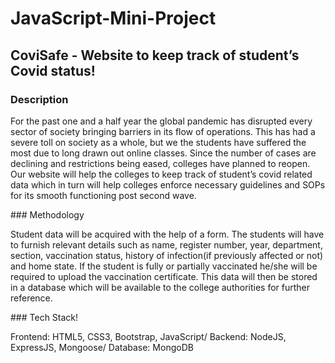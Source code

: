 # JavaScript-Mini-Project
## CoviSafe - Website to keep track of student’s Covid status!
### Description
<p>For the past one and a half year the global pandemic has disrupted every sector of society bringing barriers in its flow of operations. This has had a severe toll on society as a whole, but we the students have suffered the most due to long drawn out online classes. Since the number of cases are declining and restrictions being eased, colleges have planned to reopen. Our website will help the colleges to keep track of student’s covid related data which in turn will help colleges enforce necessary guidelines and SOPs for its smooth functioning post second wave.</p>
### Methodology
<p>Student data will be acquired with the help of a form. The students will have to furnish relevant details such as name, register number, year, department,  section, vaccination status, history of infection(if previously affected or not) and home state. If the student is fully or partially vaccinated he/she will be required to upload the vaccination certificate. This data will then be stored in a database which will be available to the college authorities for further reference.</p>
### Tech Stack!
<p>Frontend: HTML5, CSS3, Bootstrap, JavaScript/
Backend: NodeJS, ExpressJS, Mongoose/
Database: MongoDB</p>





